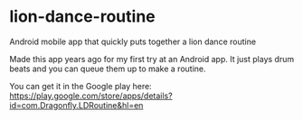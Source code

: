 lion-dance-routine
==================

Android mobile app that quickly puts together a lion dance routine

Made this app years ago for my first try at an Android app. It just plays drum beats and you can queue them up to make a routine.

You can get it in the Google play here: https://play.google.com/store/apps/details?id=com.Dragonfly.LDRoutine&hl=en
